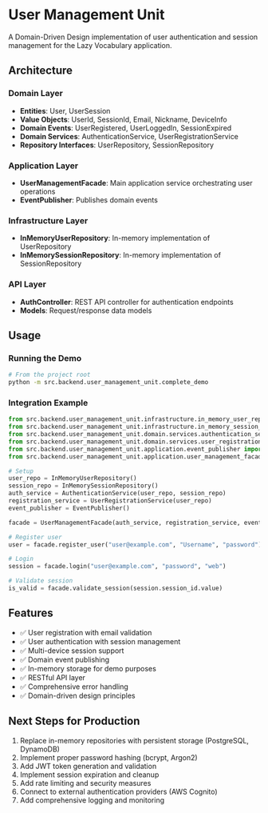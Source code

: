 # User Management Unit

A Domain-Driven Design implementation of user authentication and session management for the Lazy Vocabulary application.

## Architecture

### Domain Layer
- **Entities**: User, UserSession
- **Value Objects**: UserId, SessionId, Email, Nickname, DeviceInfo
- **Domain Events**: UserRegistered, UserLoggedIn, SessionExpired
- **Domain Services**: AuthenticationService, UserRegistrationService
- **Repository Interfaces**: UserRepository, SessionRepository

### Application Layer
- **UserManagementFacade**: Main application service orchestrating user operations
- **EventPublisher**: Publishes domain events

### Infrastructure Layer
- **InMemoryUserRepository**: In-memory implementation of UserRepository
- **InMemorySessionRepository**: In-memory implementation of SessionRepository

### API Layer
- **AuthController**: REST API controller for authentication endpoints
- **Models**: Request/response data models

## Usage

### Running the Demo
```bash
# From the project root
python -m src.backend.user_management_unit.complete_demo
```

### Integration Example
```python
from src.backend.user_management_unit.infrastructure.in_memory_user_repository import InMemoryUserRepository
from src.backend.user_management_unit.infrastructure.in_memory_session_repository import InMemorySessionRepository
from src.backend.user_management_unit.domain.services.authentication_service import AuthenticationService
from src.backend.user_management_unit.domain.services.user_registration_service import UserRegistrationService
from src.backend.user_management_unit.application.event_publisher import EventPublisher
from src.backend.user_management_unit.application.user_management_facade import UserManagementFacade

# Setup
user_repo = InMemoryUserRepository()
session_repo = InMemorySessionRepository()
auth_service = AuthenticationService(user_repo, session_repo)
registration_service = UserRegistrationService(user_repo)
event_publisher = EventPublisher()

facade = UserManagementFacade(auth_service, registration_service, event_publisher)

# Register user
user = facade.register_user("user@example.com", "Username", "password")

# Login
session = facade.login("user@example.com", "password", "web")

# Validate session
is_valid = facade.validate_session(session.session_id.value)
```

## Features

- ✅ User registration with email validation
- ✅ User authentication with session management
- ✅ Multi-device session support
- ✅ Domain event publishing
- ✅ In-memory storage for demo purposes
- ✅ RESTful API layer
- ✅ Comprehensive error handling
- ✅ Domain-driven design principles

## Next Steps for Production

1. Replace in-memory repositories with persistent storage (PostgreSQL, DynamoDB)
2. Implement proper password hashing (bcrypt, Argon2)
3. Add JWT token generation and validation
4. Implement session expiration and cleanup
5. Add rate limiting and security measures
6. Connect to external authentication providers (AWS Cognito)
7. Add comprehensive logging and monitoring